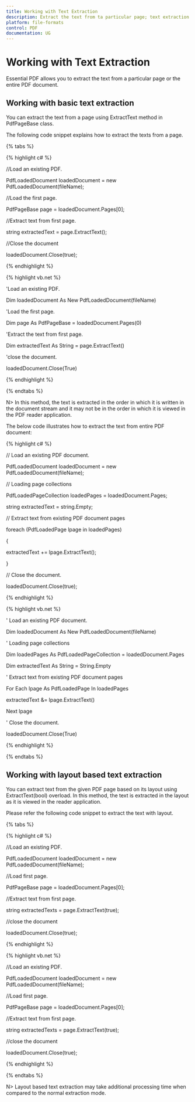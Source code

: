 ```yaml
---
title: Working with Text Extraction
description: Extract the text from ta particular page; text extraction
platform: file-formats
control: PDF
documentation: UG
---
```

# Working with Text Extraction

Essential PDF allows you to extract the text from a particular page or the entire PDF document. 

## Working with basic text extraction

You can extract the text from a page using ExtractText method in PdfPageBase class.

The following code snippet explains how to extract the texts from a page.

{% tabs %}

{% highlight c# %}

//Load an existing PDF.

PdfLoadedDocument loadedDocument = new PdfLoadedDocument(fileName);

//Load the first page.

PdfPageBase page = loadedDocument.Pages[0];

//Extract text from first page.

string extractedText = page.ExtractText();

//Close the document

loadedDocument.Close(true);

{% endhighlight %}

{% highlight vb.net %}

'Load an existing PDF.

Dim loadedDocument As New PdfLoadedDocument(fileName)

'Load the first page.

Dim page As PdfPageBase = loadedDocument.Pages(0)

'Extract the text from first page.

Dim extractedText As String = page.ExtractText()

'close the document.

loadedDocument.Close(True)

{% endhighlight %}

{% endtabs %}

N> In this method, the text is extracted in the order in which it is written in the document stream and it may not be in the order in which it is viewed in the PDF reader application.

The below code illustrates how to extract the text from entire PDF document:

{% highlight c# %}

// Load an existing PDF document.

PdfLoadedDocument loadedDocument = new PdfLoadedDocument(fileName);

// Loading page collections

PdfLoadedPageCollection loadedPages = loadedDocument.Pages;

string extractedText = string.Empty;

// Extract text from existing PDF document pages

foreach (PdfLoadedPage lpage in loadedPages)

{

extractedText += lpage.ExtractText();

}

// Close the document.

loadedDocument.Close(true);

{% endhighlight %}

{% highlight vb.net %}

' Load an existing PDF document.

Dim loadedDocument As New PdfLoadedDocument(fileName)

' Loading page collections

Dim loadedPages As PdfLoadedPageCollection = loadedDocument.Pages

Dim extractedText As String = String.Empty

' Extract text from existing PDF document pages

For Each lpage As PdfLoadedPage In loadedPages

extractedText &= lpage.ExtractText()

Next lpage

' Close the document.

loadedDocument.Close(True)

{% endhighlight %}

{% endtabs %}

## Working with layout based text extraction

You can extract text from the given PDF page based on its layout using ExtractText(bool) overload. In this method, the text is extracted in the layout as it is viewed in the reader application.

Please refer the following code snippet to extract the text with layout.

{% tabs %}

{% highlight c# %}

//Load an existing PDF.

PdfLoadedDocument loadedDocument = new PdfLoadedDocument(fileName);

//Load first page.

PdfPageBase page = loadedDocument.Pages[0];

//Extract text from first page.

string extractedTexts = page.ExtractText(true);

//close the document

loadedDocument.Close(true);

{% endhighlight %}

{% highlight vb.net %}

//Load an existing PDF.

PdfLoadedDocument loadedDocument = new PdfLoadedDocument(fileName);

//Load first page.

PdfPageBase page = loadedDocument.Pages[0];

//Extract text from first page.

string extractedTexts = page.ExtractText(true);

//close the document

loadedDocument.Close(true);

{% endhighlight %}

{% endtabs %}

N> Layout based text extraction may take additional processing time when compared to the normal extraction mode.

